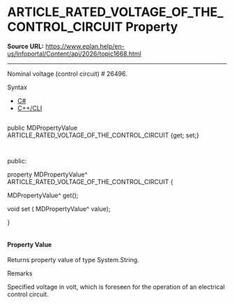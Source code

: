 # ARTICLE_RATED_VOLTAGE_OF_THE_CONTROL_CIRCUIT Property

**Source URL:** https://www.eplan.help/en-us/Infoportal/Content/api/2026/topic1668.html

---

Nominal voltage (control circuit) # 26496.

Syntax

- [C#](#i-syntax-CS)
- [C++/CLI](#i-syntax-CPP2005)

```
```
public MDPropertyValue ARTICLE_RATED_VOLTAGE_OF_THE_CONTROL_CIRCUIT {get; set;}
```
```

```
```
public:

property MDPropertyValue^ ARTICLE_RATED_VOLTAGE_OF_THE_CONTROL_CIRCUIT {

   MDPropertyValue^ get();

   void set (    MDPropertyValue^ value);

}
```
```

#### Property Value

Returns property value of type System.String.

Remarks

Specified voltage in volt, which is foreseen for the operation of an electrical control circuit.
